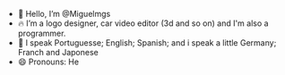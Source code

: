 - 👋 Hello, I’m @Miguelmgs
- 🔥 I’m a logo designer, car video editor (3d and so on) and I'm also a programmer.
- 📄 I speak Portuguesse; English; Spanish; and i speak a little Germany; Franch and Japonese
- 😄 Pronouns: He

<!---
Miguelmgs/Miguelmgs is a ✨ special ✨ repository because its `README.md` (this file) appears on your GitHub profile.
You can click the Preview link to take a look at your changes.
--->

